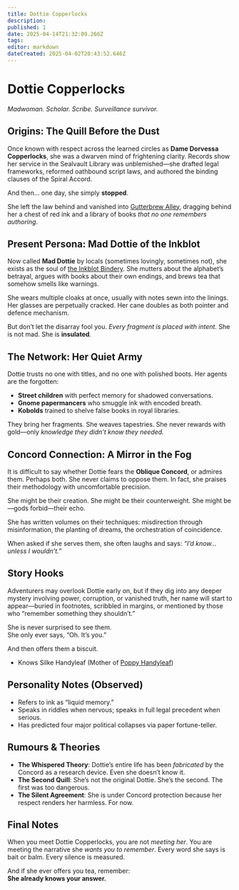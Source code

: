 ```yaml
---
title: Dottie Copperlocks
description: 
published: 1
date: 2025-04-14T21:32:09.266Z
tags: 
editor: markdown
dateCreated: 2025-04-02T20:43:52.646Z
---
```


# Dottie Copperlocks  
*Madwoman. Scholar. Scribe. Surveillance survivor.*

## Origins: The Quill Before the Dust

Once known with respect across the learned circles as **Dame Dorvessa Copperlocks**, she was a dwarven mind of frightening clarity. Records show her service in the Sealvault Library was unblemished—she drafted legal frameworks, reformed oathbound script laws, and authored the binding clauses of the Spiral Accord.

And then… one day, she simply **stopped**.

She left the law behind and vanished into [Gutterbrew Alley](/geography/settlement/city/city-of-or/district/gutterbrew-alley.md), dragging behind her a chest of red ink and a library of books *that no one remembers authoring*.

## Present Persona: Mad Dottie of the Inkblot

Now called **Mad Dottie** by locals (sometimes lovingly, sometimes not), she exists as the soul of [the Inkblot Bindery](/geography/settlement/city/city-of-or/shop/the-inkblot-bindery.md). She mutters about the alphabet’s betrayal, argues with books about their own endings, and brews tea that somehow smells like warnings.

She wears multiple cloaks at once, usually with notes sewn into the linings. Her glasses are perpetually cracked. Her cane doubles as both pointer and defence mechanism.

But don’t let the disarray fool you. *Every fragment is placed with intent.* She is not mad. She is **insulated**.

## The Network: Her Quiet Army

Dottie trusts no one with titles, and no one with polished boots. Her agents are the forgotten:

- **Street children** with perfect memory for shadowed conversations.
- **Gnome papermancers** who smuggle ink with encoded breath.
- **Kobolds** trained to shelve false books in royal libraries.

They bring her fragments. She weaves tapestries. She never rewards with gold—only *knowledge they didn’t know they needed.*

## Concord Connection: A Mirror in the Fog

It is difficult to say whether Dottie fears the **Oblique Concord**, or admires them. Perhaps both. She never claims to oppose them. In fact, she praises their methodology with uncomfortable precision.

She might be their creation. She might be their counterweight. She might be—gods forbid—their echo.

She has written volumes on their techniques: misdirection through misinformation, the planting of dreams, the orchestration of coincidence.

When asked if she serves them, she often laughs and says: *“I’d know… unless I wouldn’t.”*

## Story Hooks
Adventurers may overlook Dottie early on, but if they dig into any deeper mystery involving power, corruption, or vanished truth, her name will start to appear—buried in footnotes, scribbled in margins, or mentioned by those who “remember something they shouldn’t.”

She is never surprised to see them.  
She only ever says, “Oh. It’s you.”

And then offers them a biscuit.

- Knows Silke Handyleaf (Mother of [Poppy Handyleaf](/being/character/poppy-handyleaf.md))

## Personality Notes (Observed)

- Refers to ink as “liquid memory.”
- Speaks in riddles when nervous; speaks in full legal precedent when serious.
- Has predicted four major political collapses via paper fortune-teller.

## Rumours & Theories

- **The Whispered Theory**: Dottie’s entire life has been *fabricated* by the Concord as a research device. Even she doesn’t know it.
- **The Second Quill**: She’s not the original Dottie. She’s the second. The first was too dangerous.
- **The Silent Agreement**: She is under Concord protection because her respect renders her harmless. For now.

## Final Notes

When you meet Dottie Copperlocks, you are not *meeting her*. You are meeting the narrative she *wants you to remember*. Every word she says is bait or balm. Every silence is measured.

And if she ever offers you tea, remember:  
**She already knows your answer.**
